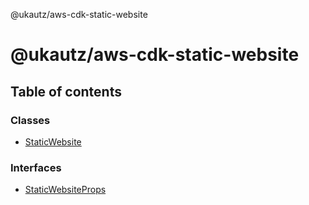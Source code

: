 @ukautz/aws-cdk-static-website

# @ukautz/aws-cdk-static-website

## Table of contents

### Classes

- [StaticWebsite](classes/staticwebsite.md)

### Interfaces

- [StaticWebsiteProps](interfaces/staticwebsiteprops.md)

